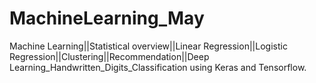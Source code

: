 # MachineLearning_May
Machine Learning||Statistical overview||Linear Regression||Logistic Regression||Clustering||Recommendation||Deep Learning_Handwritten_Digits_Classification using Keras and Tensorflow.
